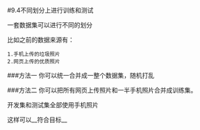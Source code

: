 #9.4不同划分上进行训练和测试

一套数据集可以进行不同的划分

比如之前的数据来源有：

	1.手机上传的垃圾照片
	2.网页上传的优质照片

###方法一
你可以统一合并成一整个数据集，随机打乱

###方法二
你可以把所有网页上传照片和一半手机照片合并成训练集。

开发集和测试集全部使用手机照片

这样可以__符合目标__